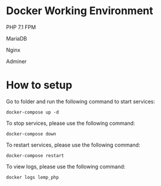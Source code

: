 # Docker Working Environment
PHP 7.1 FPM

MariaDB

Nginx

Adminer

# How to setup
Go to folder and run the following command to start services:

`docker-compose up -d`

To stop services, please use the following command:

`docker-compose down`

To restart services, please use the following command:

`docker-compose restart`

To view logs, please use the following command:

`docker logs lemp_php`